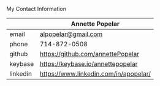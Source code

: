My Contact Information


| | Annette Popelar |
| ------ | ------ |
| email | alpopelar@gmail.com |
| phone | 714-872-0508 |
| github | https://github.com/annettePopelar |
| keybase | https://keybase.io/annettepopelar |
| linkedin | https://www.linkedin.com/in/apopelar/ |
